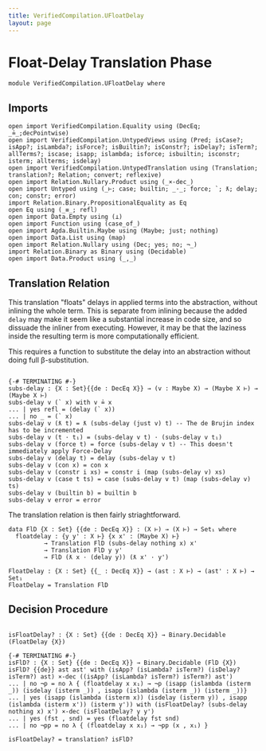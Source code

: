 ```yaml
---
title: VerifiedCompilation.UFloatDelay
layout: page
---
```


# Float-Delay Translation Phase
```
module VerifiedCompilation.UFloatDelay where

```
## Imports

```
open import VerifiedCompilation.Equality using (DecEq; _≟_;decPointwise)
open import VerifiedCompilation.UntypedViews using (Pred; isCase?; isApp?; isLambda?; isForce?; isBuiltin?; isConstr?; isDelay?; isTerm?; allTerms?; iscase; isapp; islambda; isforce; isbuiltin; isconstr; isterm; allterms; isdelay)
open import VerifiedCompilation.UntypedTranslation using (Translation; translation?; Relation; convert; reflexive)
open import Relation.Nullary.Product using (_×-dec_)
open import Untyped using (_⊢; case; builtin; _·_; force; `; ƛ; delay; con; constr; error)
import Relation.Binary.PropositionalEquality as Eq
open Eq using (_≡_; refl)
open import Data.Empty using (⊥)
open import Function using (case_of_)
open import Agda.Builtin.Maybe using (Maybe; just; nothing)
open import Data.List using (map)
open import Relation.Nullary using (Dec; yes; no; ¬_)
import Relation.Binary as Binary using (Decidable)
open import Data.Product using (_,_)

```
## Translation Relation

This translation "floats" delays in applied terms into the abstraction, without inlining the whole term.
This is separate from inlining because the added `delay` may make it seem like a substantial increase in code
size, and so dissuade the inliner from executing. However, it may be that the laziness inside the resulting term
is more computationally efficient.

This requires a function to substitute the delay into an abstraction without doing full β-substitution.
```

{-# TERMINATING #-}
subs-delay : {X : Set}{{de : DecEq X}} → (v : Maybe X) → (Maybe X ⊢) → (Maybe X ⊢)
subs-delay v (` x) with v ≟ x
... | yes refl = (delay (` x))
... | no _ = (` x)
subs-delay v (ƛ t) = ƛ (subs-delay (just v) t) -- The de Brujin index has to be incremented
subs-delay v (t · t₁) = (subs-delay v t) · (subs-delay v t₁)
subs-delay v (force t) = force (subs-delay v t) -- This doesn't immediately apply Force-Delay
subs-delay v (delay t) = delay (subs-delay v t)
subs-delay v (con x) = con x
subs-delay v (constr i xs) = constr i (map (subs-delay v) xs)
subs-delay v (case t ts) = case (subs-delay v t) (map (subs-delay v) ts)
subs-delay v (builtin b) = builtin b
subs-delay v error = error

```
The translation relation is then fairly striaghtforward.

```
data FlD {X : Set} {{de : DecEq X}} : (X ⊢) → (X ⊢) → Set₁ where
  floatdelay : {y y' : X ⊢} {x x' : (Maybe X) ⊢}
          → Translation FlD (subs-delay nothing x) x'
          → Translation FlD y y'
          → FlD (ƛ x · (delay y)) (ƛ x' · y')

FloatDelay : {X : Set} {{_ : DecEq X}} → (ast : X ⊢) → (ast' : X ⊢) → Set₁
FloatDelay = Translation FlD

```
## Decision Procedure
```

isFloatDelay? : {X : Set} {{de : DecEq X}} → Binary.Decidable (FloatDelay {X})

{-# TERMINATING #-}
isFlD? : {X : Set} {{de : DecEq X}} → Binary.Decidable (FlD {X})
isFlD? {{de}} ast ast' with (isApp? (isLambda? isTerm?) (isDelay? isTerm?) ast) ×-dec ((isApp? (isLambda? isTerm?) isTerm?) ast')
... | no ¬p = no λ { (floatdelay x x₁) → ¬p (isapp (islambda (isterm _)) (isdelay (isterm _)) , isapp (islambda (isterm _)) (isterm _))}
... | yes (isapp (islambda (isterm x)) (isdelay (isterm y)) , isapp (islambda (isterm x')) (isterm y')) with (isFloatDelay? (subs-delay nothing x) x') ×-dec (isFloatDelay? y y')
... | yes (fst , snd) = yes (floatdelay fst snd)
... | no ¬pp = no λ { (floatdelay x x₁) → ¬pp (x , x₁) }

isFloatDelay? = translation? isFlD?

```
